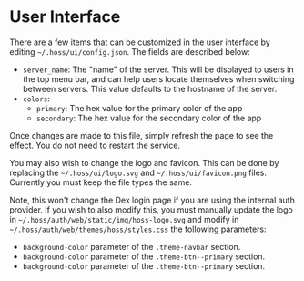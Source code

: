 # User Interface
There are a few items that can be customized in the user interface by editing `~/.hoss/ui/config.json`. The fields are described below:

* `server_name`: The "name" of the server. This will be displayed to users in the top menu bar, and can help users locate themselves when switching between servers. This value defaults to the hostname of the server.
* `colors`:
  * `primary`: The hex value for the primary color of the app
  * `secondary`: The hex value for the secondary color of the app

Once changes are made to this file, simply refresh the page to see the effect. You do not need to restart the service.

You may also wish to change the logo and favicon. This can be done by replacing the `~/.hoss/ui/logo.svg` and `~/.hoss/ui/favicon.png` files. Currently you must keep the file types the same.

Note, this won't change the Dex login page if you are using the internal auth provider. If you wish to also modify this, you must manually update the logo in `~/.hoss/auth/web/static/img/hoss-logo.svg` and modify in  `~/.hoss/auth/web/themes/hoss/styles.css` the following parameters:
* `background-color` parameter of the `.theme-navbar` section.
* `background-color` parameter of the `.theme-btn--primary` section.
* `background-color` parameter of the `.theme-btn--primary` section.